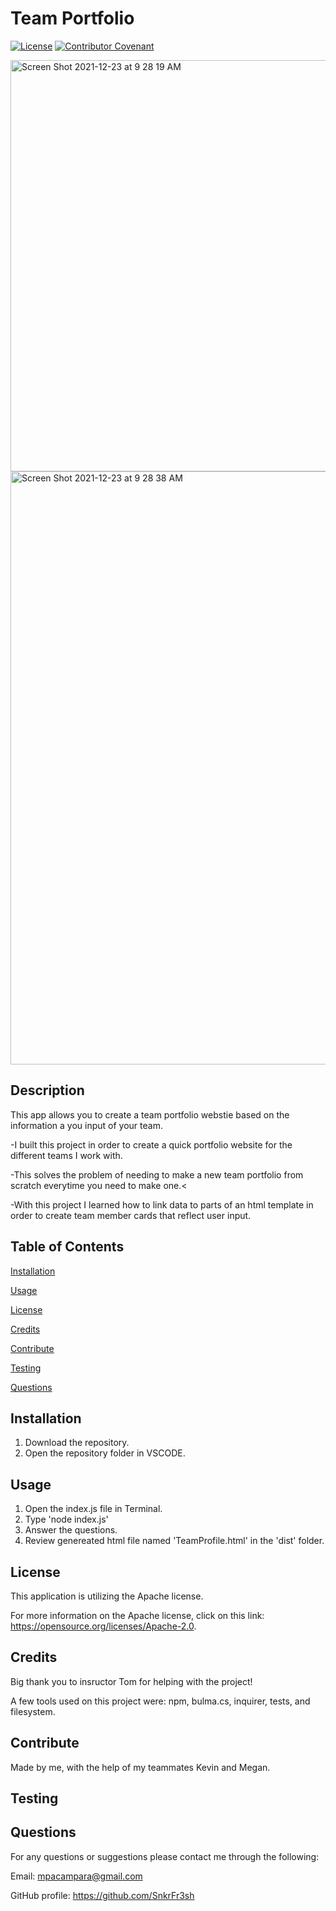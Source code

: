 

# Team Portfolio


[![License](https://img.shields.io/badge/License-Apache_2.0-blue.svg)](https://opensource.org/licenses/Apache-2.0) [![Contributor Covenant](https://img.shields.io/badge/Contributor%20Covenant-2.1-4baaaa.svg)](code_of_conduct.md)


<img width="658" alt="Screen Shot 2021-12-23 at 9 28 19 AM" src="https://user-images.githubusercontent.com/87551856/147274550-ed2ef4a3-a563-4ddc-a81b-54171c60bf08.png">

<img width="949" alt="Screen Shot 2021-12-23 at 9 28 38 AM" src="https://user-images.githubusercontent.com/87551856/147274562-53be6ec4-ece9-47f3-a9a4-bbb486d37732.png">



## Description
This app allows you to create a team portfolio webstie based on the information a you input of your team.

 -I built this project in order to create a quick portfolio website for the different teams I work with.

 -This solves the problem of needing to make a new team portfolio from scratch everytime you need to make one.<

 -With this project I learned how to link data to parts of an html template in order to create team member cards that reflect user input.



## Table of Contents

[Installation](#installation)

[Usage](#usage)

[License](#license)

[Credits](#credits)

[Contribute](#contribute)

[Testing](#testing)

[Questions](#questions)



## Installation
1.  Download the repository.
2.  Open the repository folder in VSCODE.  


## Usage
1.  Open the index.js file in Terminal. 
2.  Type 'node index.js' 
3.  Answer the questions. 
4.  Review genereated html file named 'TeamProfile.html' in the 'dist' folder.


## License
This application is utilizing the Apache license.

For more information on the Apache license, click on this link: https://opensource.org/licenses/Apache-2.0.



## Credits
Big thank you to insructor Tom for helping with the project!

A few tools used on this project were: npm, bulma.cs, inquirer, tests, and filesystem.



## Contribute
Made by me, with the help of my teammates Kevin and Megan.



## Testing




## Questions
For any questions or suggestions please contact me through the following:

Email: mpacampara@gmail.com

GitHub profile: https://github.com/SnkrFr3sh

